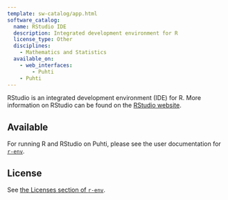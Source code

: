 ```yaml
---
template: sw-catalog/app.html
software_catalog:
  name: RStudio IDE
  description: Integrated development environment for R
  license_type: Other
  disciplines:
    - Mathematics and Statistics
  available_on:
    - web_interfaces:
        - Puhti
    - Puhti
---
```


RStudio is an integrated development environment (IDE) for R. More information on RStudio can be found on the [RStudio website](https://rstudio.com/). 

## Available

For running R and RStudio on Puhti, please see the user documentation for [`r-env`](r-env.md).

## License

See [the Licenses section of `r-env`](r-env.md#licenses).
